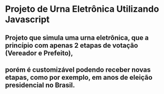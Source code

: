 # Projeto de Urna Eletrônica Utilizando Javascript

## Projeto que simula uma urna eletrônica, que a princípio com apenas 2 etapas de votação (Vereador e Prefeito), 
## porém é customizável podendo receber novas etapas, como por exemplo, em anos de eleição presidencial no Brasil.